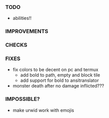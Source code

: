 ### TODO
- abilities!!

### IMPROVEMENTS

### CHECKS

### FIXES
- fix colors to be decent on pc and termux
    - add bold to path, empty and block tile
    - add support for bold to ansitranslator
- monster death after no damage inflicted???

### IMPOSSIBLE?
- make urwid work with emojis
